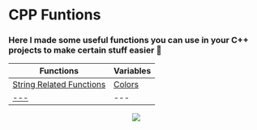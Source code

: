 <div align="bottom">
 
# CPP Funtions

### Here I made some useful functions you can use in your C++ projects to make certain stuff easier 🚀

|**Functions**|**Variables**|
|---|---|
|<a href="https://github.com/DeanCash/CPP-Funtions/tree/main/Functions/stringFunctions.hpp">String Related Functions</a>|<a href="https://github.com/DeanCash/CPP-Funtions/blob/main/Functions/rescources.hpp">Colors</a>|
|<a href="">---</a>|<a>---</a>|

</div>

<a href=""></a>



<div align="center">
 <a href="https://github.com/DeanCash" target="_blank">
  <img src="https://img.shields.io/github/followers/DeanCash?color=1C97C7&label=DeanCash&style=social"/>
 </a>   
</div>
